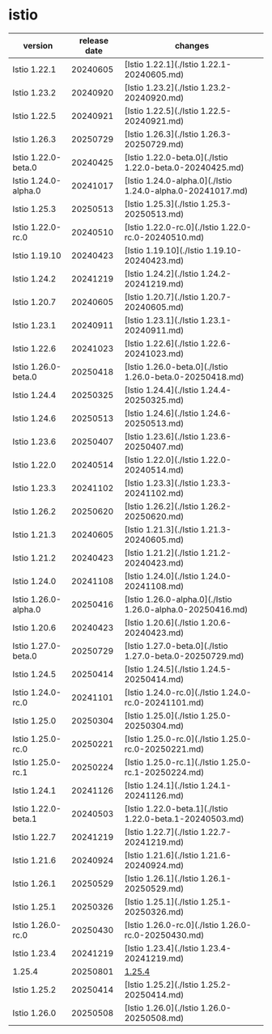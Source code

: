 # istio	


|version|release date|changes|
|---|---|---|
|Istio 1.22.1|20240605|[Istio 1.22.1](./Istio 1.22.1-20240605.md)|
|Istio 1.23.2|20240920|[Istio 1.23.2](./Istio 1.23.2-20240920.md)|
|Istio 1.22.5|20240921|[Istio 1.22.5](./Istio 1.22.5-20240921.md)|
|Istio 1.26.3|20250729|[Istio 1.26.3](./Istio 1.26.3-20250729.md)|
|Istio 1.22.0-beta.0|20240425|[Istio 1.22.0-beta.0](./Istio 1.22.0-beta.0-20240425.md)|
|Istio 1.24.0-alpha.0|20241017|[Istio 1.24.0-alpha.0](./Istio 1.24.0-alpha.0-20241017.md)|
|Istio 1.25.3|20250513|[Istio 1.25.3](./Istio 1.25.3-20250513.md)|
|Istio 1.22.0-rc.0|20240510|[Istio 1.22.0-rc.0](./Istio 1.22.0-rc.0-20240510.md)|
|Istio 1.19.10|20240423|[Istio 1.19.10](./Istio 1.19.10-20240423.md)|
|Istio 1.24.2|20241219|[Istio 1.24.2](./Istio 1.24.2-20241219.md)|
|Istio 1.20.7|20240605|[Istio 1.20.7](./Istio 1.20.7-20240605.md)|
|Istio 1.23.1|20240911|[Istio 1.23.1](./Istio 1.23.1-20240911.md)|
|Istio 1.22.6|20241023|[Istio 1.22.6](./Istio 1.22.6-20241023.md)|
|Istio 1.26.0-beta.0|20250418|[Istio 1.26.0-beta.0](./Istio 1.26.0-beta.0-20250418.md)|
|Istio 1.24.4|20250325|[Istio 1.24.4](./Istio 1.24.4-20250325.md)|
|Istio 1.24.6|20250513|[Istio 1.24.6](./Istio 1.24.6-20250513.md)|
|Istio 1.23.6|20250407|[Istio 1.23.6](./Istio 1.23.6-20250407.md)|
|Istio 1.22.0|20240514|[Istio 1.22.0](./Istio 1.22.0-20240514.md)|
|Istio 1.23.3|20241102|[Istio 1.23.3](./Istio 1.23.3-20241102.md)|
|Istio 1.26.2|20250620|[Istio 1.26.2](./Istio 1.26.2-20250620.md)|
|Istio 1.21.3|20240605|[Istio 1.21.3](./Istio 1.21.3-20240605.md)|
|Istio 1.21.2|20240423|[Istio 1.21.2](./Istio 1.21.2-20240423.md)|
|Istio 1.24.0|20241108|[Istio 1.24.0](./Istio 1.24.0-20241108.md)|
|Istio 1.26.0-alpha.0|20250416|[Istio 1.26.0-alpha.0](./Istio 1.26.0-alpha.0-20250416.md)|
|Istio 1.20.6|20240423|[Istio 1.20.6](./Istio 1.20.6-20240423.md)|
|Istio 1.27.0-beta.0|20250729|[Istio 1.27.0-beta.0](./Istio 1.27.0-beta.0-20250729.md)|
|Istio 1.24.5|20250414|[Istio 1.24.5](./Istio 1.24.5-20250414.md)|
|Istio 1.24.0-rc.0|20241101|[Istio 1.24.0-rc.0](./Istio 1.24.0-rc.0-20241101.md)|
|Istio 1.25.0|20250304|[Istio 1.25.0](./Istio 1.25.0-20250304.md)|
|Istio 1.25.0-rc.0|20250221|[Istio 1.25.0-rc.0](./Istio 1.25.0-rc.0-20250221.md)|
|Istio 1.25.0-rc.1|20250224|[Istio 1.25.0-rc.1](./Istio 1.25.0-rc.1-20250224.md)|
|Istio 1.24.1|20241126|[Istio 1.24.1](./Istio 1.24.1-20241126.md)|
|Istio 1.22.0-beta.1|20240503|[Istio 1.22.0-beta.1](./Istio 1.22.0-beta.1-20240503.md)|
|Istio 1.22.7|20241219|[Istio 1.22.7](./Istio 1.22.7-20241219.md)|
|Istio 1.21.6|20240924|[Istio 1.21.6](./Istio 1.21.6-20240924.md)|
|Istio 1.26.1|20250529|[Istio 1.26.1](./Istio 1.26.1-20250529.md)|
|Istio 1.25.1|20250326|[Istio 1.25.1](./Istio 1.25.1-20250326.md)|
|Istio 1.26.0-rc.0|20250430|[Istio 1.26.0-rc.0](./Istio 1.26.0-rc.0-20250430.md)|
|Istio 1.23.4|20241219|[Istio 1.23.4](./Istio 1.23.4-20241219.md)|
|1.25.4|20250801|[1.25.4](./1.25.4-20250801.md)|
|Istio 1.25.2|20250414|[Istio 1.25.2](./Istio 1.25.2-20250414.md)|
|Istio 1.26.0|20250508|[Istio 1.26.0](./Istio 1.26.0-20250508.md)|
